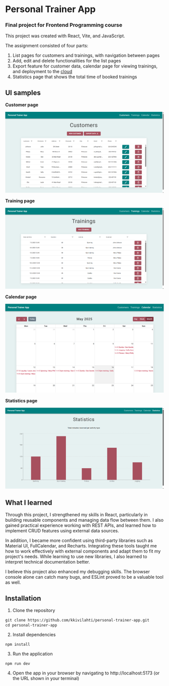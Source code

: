 # Personal Trainer App
### Final project for Frontend Programming course

This project was created with React, Vite, and JavaScript.

The assignment consisted of four parts:
1. List pages for customers and trainings, with navigation between pages
2. Add, edit and delete functionalities for the list pages
3. Export feature for customer data, calendar page for viewing trainings, and deployment to the [cloud](https://personal-trainer-app-4xok.onrender.com/)
4. Statistics page that shows the total time of booked trainings

## UI samples
**Customer page**

![customer page](https://github.com/kkivilahti/personal-trainer-app/blob/main/images/customers.png)

**Training page**

![training page](https://github.com/kkivilahti/personal-trainer-app/blob/main/images/trainings.png)

**Calendar page**

![calendar page](https://github.com/kkivilahti/personal-trainer-app/blob/main/images/calendar.png)

**Statistics page**

![statistics page](https://github.com/kkivilahti/personal-trainer-app/blob/main/images/statistics.png)

## What I learned
Through this project, I strengthened my skills in React, particularly in building reusable components and managing data flow between them. I also gained practical experience working with REST APIs, and learned how to implement CRUD features using external data sources.

In addition, I became more confident using third-party libraries such as Material UI, FullCalendar, and Recharts. Integrating these tools taught me how to work effectively with external components and adapt them to fit my project's needs. While learning to use new libraries, I also learned to interpret technical documentation better.

I believe this project also enhanced my debugging skills. The browser console alone can catch many bugs, and ESLint proved to be a valuable tool as well.

## Installation
1. Clone the repository
```
git clone https://github.com/kkivilahti/personal-trainer-app.git
cd personal-trainer-app
```
2. Install dependencies
```
npm install
```
3. Run the application
```
npm run dev
```
4. Open the app in your browser by navigating to http://localhost:5173 (or the URL shown in your terminal)
